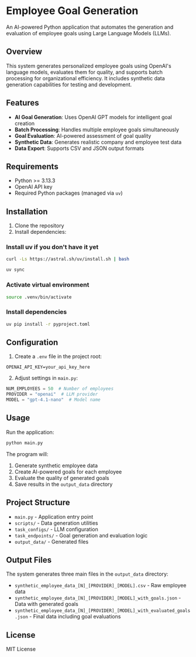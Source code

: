 # Employee Goal Generation

An AI-powered Python application that automates the generation and evaluation of employee goals using Large Language Models (LLMs).

## Overview

This system generates personalized employee goals using OpenAI's language models, evaluates them for quality, and supports batch processing for organizational efficiency. It includes synthetic data generation capabilities for testing and development.

## Features

- **AI Goal Generation**: Uses OpenAI GPT models for intelligent goal creation
- **Batch Processing**: Handles multiple employee goals simultaneously
- **Goal Evaluation**: AI-powered assessment of goal quality
- **Synthetic Data**: Generates realistic company and employee test data
- **Data Export**: Supports CSV and JSON output formats

## Requirements

- Python >= 3.13.3
- OpenAI API key
- Required Python packages (managed via `uv`)

## Installation

1. Clone the repository
2. Install dependencies:
### Install uv if you don't have it yet
```bash
curl -Ls https://astral.sh/uv/install.sh | bash
```

```bash
uv sync
```
### Activate virtual environment
```bash
source .venv/bin/activate
```
### Install dependencies
```bash
uv pip install -r pyproject.toml
```

## Configuration

1. Create a `.env` file in the project root:
```env
OPENAI_API_KEY=your_api_key_here
```

2. Adjust settings in `main.py`:
```python
NUM_EMPLOYEES = 50  # Number of employees
PROVIDER = "openai"  # LLM provider
MODEL = "gpt-4.1-nano"  # Model name
```

## Usage

Run the application:
```bash
python main.py
```

The program will:
1. Generate synthetic employee data
2. Create AI-powered goals for each employee
3. Evaluate the quality of generated goals
4. Save results in the `output_data` directory

## Project Structure

- `main.py` - Application entry point
- `scripts/` - Data generation utilities
- `task_configs/` - LLM configuration
- `task_endpoints/` - Goal generation and evaluation logic
- `output_data/` - Generated files

## Output Files

The system generates three main files in the `output_data` directory:
- `synthetic_employee_data_[N]_[PROVIDER]_[MODEL].csv` - Raw employee data
- `synthetic_employee_data_[N]_[PROVIDER]_[MODEL]_with_goals.json` - Data with generated goals
- `synthetic_employee_data_[N]_[PROVIDER]_[MODEL]_with_evaluated_goals.json` - Final data including goal evaluations

## License

MIT License
